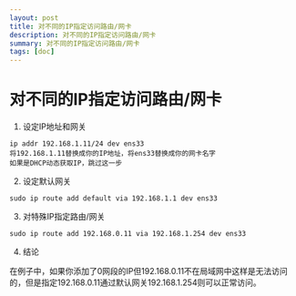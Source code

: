 ```yaml
---
layout: post
title: 对不同的IP指定访问路由/网卡
description: 对不同的IP指定访问路由/网卡
summary: 对不同的IP指定访问路由/网卡
tags: [doc]
---
```


# 对不同的IP指定访问路由/网卡

1. 设定IP地址和网关
```
ip addr 192.168.1.11/24 dev ens33
将192.168.1.11替换成你的IP地址，将ens33替换成你的网卡名字
如果是DHCP动态获取IP，跳过这一步
```
2. 设定默认网关
```
sudo ip route add default via 192.168.1.1 dev ens33
```
3. 对特殊IP指定路由/网关
```
sudo ip route add 192.168.0.11 via 192.168.1.254 dev ens33
```
4. 结论

在例子中，如果你添加了0网段的IP但192.168.0.11不在局域网中这样是无法访问的，但是指定192.168.0.11通过默认网关192.168.1.254则可以正常访问。
